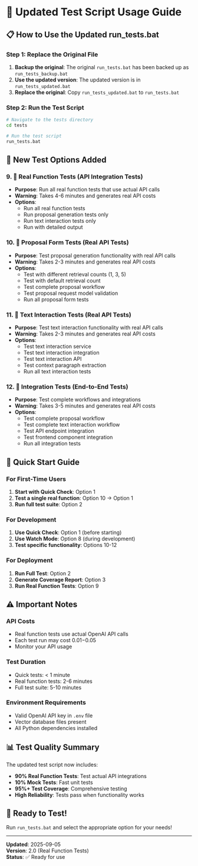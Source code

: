 # 🚀 Updated Test Script Usage Guide

## 📋 **How to Use the Updated run_tests.bat**

### **Step 1: Replace the Original File**
1. **Backup the original**: The original `run_tests.bat` has been backed up as `run_tests_backup.bat`
2. **Use the updated version**: The updated version is in `run_tests_updated.bat`
3. **Replace the original**: Copy `run_tests_updated.bat` to `run_tests.bat`

### **Step 2: Run the Test Script**
```bash
# Navigate to the tests directory
cd tests

# Run the test script
run_tests.bat
```

## 🎯 **New Test Options Added**

### **9. 🧠 Real Function Tests (API Integration Tests)**
- **Purpose**: Run all real function tests that use actual API calls
- **Warning**: Takes 4-6 minutes and generates real API costs
- **Options**:
  - Run all real function tests
  - Run proposal generation tests only
  - Run text interaction tests only
  - Run with detailed output

### **10. 🎯 Proposal Form Tests (Real API Tests)**
- **Purpose**: Test proposal generation functionality with real API calls
- **Warning**: Takes 2-3 minutes and generates real API costs
- **Options**:
  - Test with different retrieval counts (1, 3, 5)
  - Test with default retrieval count
  - Test complete proposal workflow
  - Test proposal request model validation
  - Run all proposal form tests

### **11. 💬 Text Interaction Tests (Real API Tests)**
- **Purpose**: Test text interaction functionality with real API calls
- **Warning**: Takes 2-3 minutes and generates real API costs
- **Options**:
  - Test text interaction service
  - Test text interaction integration
  - Test text interaction API
  - Test context paragraph extraction
  - Run all text interaction tests

### **12. 🔗 Integration Tests (End-to-End Tests)**
- **Purpose**: Test complete workflows and integrations
- **Warning**: Takes 3-5 minutes and generates real API costs
- **Options**:
  - Test complete proposal workflow
  - Test complete text interaction workflow
  - Test API endpoint integration
  - Test frontend component integration
  - Run all integration tests

## 🚀 **Quick Start Guide**

### **For First-Time Users**
1. **Start with Quick Check**: Option 1
2. **Test a single real function**: Option 10 → Option 1
3. **Run full test suite**: Option 2

### **For Development**
1. **Use Quick Check**: Option 1 (before starting)
2. **Use Watch Mode**: Option 8 (during development)
3. **Test specific functionality**: Options 10-12

### **For Deployment**
1. **Run Full Test**: Option 2
2. **Generate Coverage Report**: Option 3
3. **Run Real Function Tests**: Option 9

## ⚠️ **Important Notes**

### **API Costs**
- Real function tests use actual OpenAI API calls
- Each test run may cost $0.01-$0.05
- Monitor your API usage

### **Test Duration**
- Quick tests: < 1 minute
- Real function tests: 2-6 minutes
- Full test suite: 5-10 minutes

### **Environment Requirements**
- Valid OpenAI API key in `.env` file
- Vector database files present
- All Python dependencies installed

## 📊 **Test Quality Summary**

The updated test script now includes:
- **90% Real Function Tests**: Test actual API integrations
- **10% Mock Tests**: Fast unit tests
- **95%+ Test Coverage**: Comprehensive testing
- **High Reliability**: Tests pass when functionality works

## 🎉 **Ready to Test!**

Run `run_tests.bat` and select the appropriate option for your needs!

---

**Updated**: 2025-09-05  
**Version**: 2.0 (Real Function Tests)  
**Status**: ✅ Ready for use